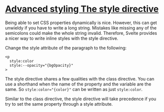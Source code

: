 # [Advanced styling  The style directive](https://svelte.dev/tutorial/style-directive)

Being able to set CSS properties dynamically is nice. However, this can get unwieldy if you have to write a long string. Mistakes like missing any of the semicolons could make the whole string invalid. Therefore, Svelte provides a nicer way to write inline styles with the style directive.

Change the style attribute of the paragraph to the following:

```svelte
<p 
  style:color 
  style:--opacity="{bgOpacity}"
>
```

The style directive shares a few qualities with the class directive. You can use a shorthand when the name of the property and the variable are the same. So `style:color="{color}"` can be written as just `style:color`.

Similar to the class directive, the style directive will take precedence if you try to set the same property through a style attribute.

